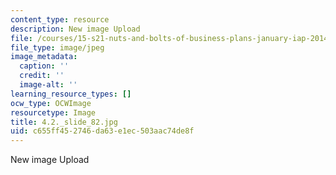 ```yaml
---
content_type: resource
description: New image Upload
file: /courses/15-s21-nuts-and-bolts-of-business-plans-january-iap-2014/c655ff452746da63e1ec503aac74de8f_4.2._slide_82.jpg
file_type: image/jpeg
image_metadata:
  caption: ''
  credit: ''
  image-alt: ''
learning_resource_types: []
ocw_type: OCWImage
resourcetype: Image
title: 4.2._slide_82.jpg
uid: c655ff45-2746-da63-e1ec-503aac74de8f
---
```

New image Upload

